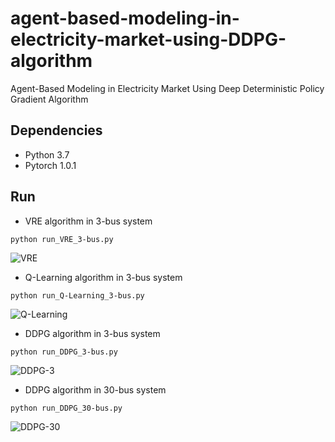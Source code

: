 # agent-based-modeling-in-electricity-market-using-DDPG-algorithm
Agent-Based Modeling in Electricity Market Using Deep Deterministic Policy Gradient Algorithm

## Dependencies
- Python 3.7
- Pytorch 1.0.1

## Run
* VRE algorithm in 3-bus system

```
python run_VRE_3-bus.py
```

![VRE](https://github.com/liangyancang/agent-based-modeling-in-electricity-market-using-DDPG-algorithm/tree/master/results/VRE.png)

* Q-Learning algorithm in 3-bus system

```
python run_Q-Learning_3-bus.py
```

![Q-Learning](https://github.com/liangyancang/agent-based-modeling-in-electricity-market-using-DDPG-algorithm/tree/master/results/Q-Learning.png)

* DDPG algorithm in 3-bus system

```
python run_DDPG_3-bus.py
```

![DDPG-3](https://github.com/liangyancang/agent-based-modeling-in-electricity-market-using-DDPG-algorithm/tree/master/results/DDPG_3_bus.png)

* DDPG algorithm in 30-bus system

```
python run_DDPG_30-bus.py
```

![DDPG-30](https://github.com/liangyancang/agent-based-modeling-in-electricity-market-using-DDPG-algorithm/tree/master/results/DDPG_30_bus.png)
